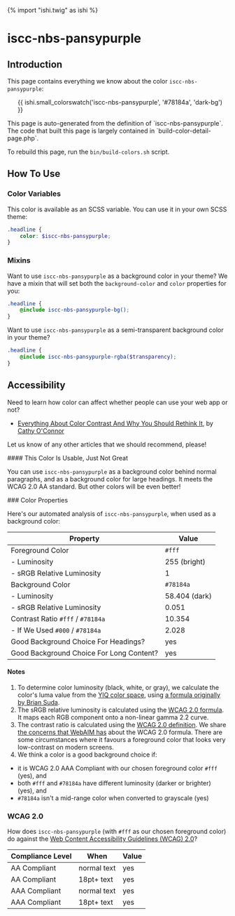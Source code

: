 {% import "ishi.twig" as ishi %}
# iscc-nbs-pansypurple

## Introduction

This page contains everything we know about the color `iscc-nbs-pansypurple`:

<div class="grid">
    <div class="cell">
        <div class="swatch">
            <ul>
                {{ ishi.small_colorswatch('iscc-nbs-pansypurple', '#78184a', 'dark-bg') }}
            </ul>
        </div>
    </div>
</div>

<div class="callout attention" markdown="1">
This page is auto-generated from the definition of `iscc-nbs-pansypurple`. The code that built this page is largely contained in `build-color-detail-page.php`.

To rebuild this page, run the `bin/build-colors.sh` script.
</div>

## How To Use

### Color Variables

This color is available as an SCSS variable. You can use it in your own SCSS theme:

```scss
.headline {
    color: $iscc-nbs-pansypurple;
}
```

### Mixins

Want to use `iscc-nbs-pansypurple` as a background color in your theme? We have a mixin that will set both the `background-color` and `color` properties for you:

```scss
.headline {
    @include iscc-nbs-pansypurple-bg();
}
```

Want to use `iscc-nbs-pansypurple` as a semi-transparent background color in your theme?

```scss
.headline {
    @include iscc-nbs-pansypurple-rgba($transparency);
}
```

## Accessibility

Need to learn how color can affect whether people can use your web app or not?

* [Everything About Color Contrast And Why You Should Rethink It](https://www.smashingmagazine.com/2014/10/color-contrast-tips-and-tools-for-accessibility/), by [Cathy O'Connor](http://www.twitter.com/cagocon)

Let us know of any other articles that we should recommend, please!
<div class="callout warning" markdown="1">
#### This Color Is Usable, Just Not Great

You can use `iscc-nbs-pansypurple` as a background color behind normal paragraphs, and as a background color for large headings. It meets the WCAG 2.0 AA standard. But other colors will be even better!
</div>
### Color Properties

Here's our automated analysis of `iscc-nbs-pansypurple`, when used as a background color:

Property | Value
---------|------
Foreground Color | `#fff`
- Luminosity | 255 (bright)
- sRGB Relative Luminosity | 1
Background Color | `#78184a`
- Luminosity | 58.404 (dark)
- sRGB Relative Luminosity | 0.051
Contrast Ratio `#fff` / `#78184a` | 10.354
- If We Used `#000` / `#78184a` | 2.028
Good Background Choice For Headings? | yes
Good Background Choice For Long Content? | yes

#### Notes

1. To determine color luminosity (black, white, or gray), we calculate the color's luma value from the [YIQ color space](https://en.wikipedia.org/wiki/YIQ), using [a formula originally by Brian Suda](https://24ways.org/2010/calculating-color-contrast/).
1. The sRGB relative luminosity is calculated using the [WCAG 2.0 formula](https://www.w3.org/TR/WCAG20/#relativeluminancedef). It maps each RGB component onto a non-linear gamma 2.2 curve.
1. The contrast ratio is calculated using the [WCAG 2.0 definition](https://www.w3.org/TR/2008/REC-WCAG20-20081211/#contrast-ratiodef). We share [the concerns that WebAIM has](http://webaim.org/blog/wcag-2-1-feedback/) about the WCAG 2.0 formula. There are some circumstances where it favours a foreground color that looks very low-contrast on modern screens.
1. We think a color is a good background choice if:
  - it is WCAG 2.0 AAA Compliant with our chosen foreground color `#fff` (yes), and
  - both `#fff` and `#78184a` have different luminosity (darker or brighter) (yes), and
  - `#78184a` isn't a mid-range color when converted to grayscale (yes)

### WCAG 2.0

How does `iscc-nbs-pansypurple` (with `#fff` as our chosen foreground color) do against the [Web Content Accessibility Guidelines (WCAG) 2.0](https://www.w3.org/TR/WCAG20/)?

Compliance Level | When | Value
-----------------|------|------
AA Compliant | normal text | yes
AA Compliant | 18pt+ text | yes
AAA Compliant | normal text | yes
AAA Compliant | 18pt+ text | yes